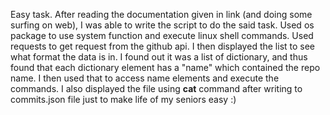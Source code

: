 Easy task.
After reading the documentation given in link (and doing some surfing on web), I was able to write the script to do the said task.
Used os package to use system function and execute linux shell commands.
Used requests to get request from the github api. I then displayed the list to see what format the data is in. I found out it was a list of dictionary, and thus found that each dictionary element has a "name" which contained the repo name. I then used that to access name elements and execute the commands.
I also displayed the file using **cat** command after writing to commits.json file just to make life of my seniors easy :)
